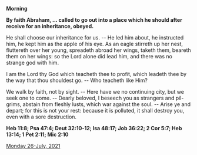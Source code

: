 **Morning**

**By faith Abraham, ... called to go out into a place which he should after receive for an inheritance, obeyed.**
 
He shall choose our inheritance for us. -- He led him about, he instructed him, he kept him as the apple of his eye. As an eagle stirreth up her nest, fluttereth over her young, spreadeth abroad her wings, taketh them, beareth them on her wings: so the Lord alone did lead him, and there was no strange god with him.
 
I am the Lord thy God which teacheth thee to profit, which leadeth thee by the way that thou shouldest go. -- Who teacheth like Him?
 
We walk by faith, not by sight. -- Here have we no continuing city, but we seek one to come. -- Dearly beloved, I beseech you as strangers and pil-grims, abstain from fleshly lusts, which war against the soul. -- Arise ye and depart; for this is not your rest: because it is polluted, it shall destroy you, even with a sore destruction.  

**Heb 11:8; Psa 47:4; Deut 32:10‑12; Isa 48:17; Job 36:22; 2 Cor 5:7; Heb 13:14; 1 Pet 2:11; Mic 2:10**

[Monday 26-July, 2021](https://t.me/daily_light)
